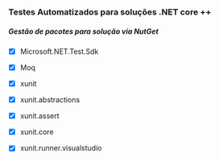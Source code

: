 ### Testes Automatizados para soluções .NET core ++

##### Gestão de pacotes para solução via NutGet

- [x] Microsoft.NET.Test.Sdk
- [x] Moq
- [x] xunit
- [x] xunit.abstractions
- [x] xunit.assert
- [x] xunit.core
- [x] xunit.runner.visualstudio


